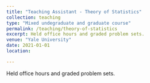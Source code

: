```yaml
---
title: "Teaching Assistant - Theory of Statistics"
collection: teaching
type: "Mixed undegraduate and graduate course"
permalink: /teaching/theory-of-statistics
excerpt: Held office hours and graded problem sets.
venue: "Yale University"
date: 2021-01-01
location: 

---
```

Held office hours and graded problem sets.


